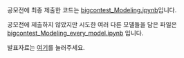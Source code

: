 
공모전에 최종 제출한 코드는 [bigcontest_Modeling.ipynb](bigcontest_Modeling.ipynb)입니다. 

공모전에 제출하지 않았지만 시도한 여러 다른 모델들을 담은 파일은 [bigcontest_Modeling_every_model.ipynb](bigcontest_Modeling_every_model.ipynb) 입니다. 

발표자료는 [여기](https://drive.google.com/file/d/1NFolmERrRAxDGA-lh37LvLK_ku-RoSIG/view?usp=drive_link)를 눌러주세요. 

